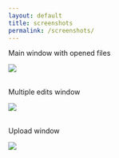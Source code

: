 ```yaml
---
layout: default
title: screenshots
permalink: /screenshots/
---
```

<article class="row">
<section class="small-12 large-8 columns page-content">
<div>
  <p>Main window with opened files</p>
<img src="{{site.url}}/images/xpiks-qt-mainwindow.jpg" />
</div>
  <br />
<div>
  <p>Multiple edits window</p>
  <img src="{{site.url}}/images/xpiks-qt-editmany.jpg" />
  </div>
  <br />
  <div>
  <p>Upload window</p>
  <img src="{{site.url}}/images/xpiks-qt-uploadwindow.jpg" />
  </div>
</section>
</article>
